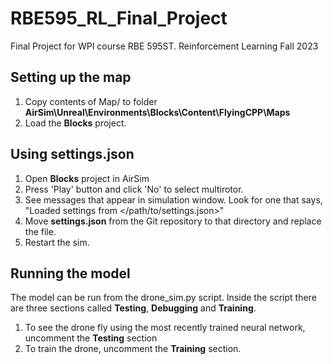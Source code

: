 # RBE595_RL_Final_Project
Final Project for WPI course RBE 595ST. Reinforcement Learning Fall 2023
## Setting up the map
1. Copy contents of Map/ to folder **AirSim\Unreal\Environments\Blocks\Content\FlyingCPP\Maps**
2. Load the **Blocks** project.
## Using settings.json
1. Open **Blocks** project in AirSim
1. Press 'Play' button and click 'No' to select multirotor.
1. See messages that appear in simulation window. Look for one that says, "Loaded settings from </path/to/settings.json>"
1. Move **settings.json** from the Git repository to that directory and replace the file. 
1. Restart the sim.
## Running the model
The model can be run from the drone_sim.py script.
Inside the script there are three sections called **Testing**, **Debugging** and **Training**.
1. To see the drone fly using the most recently trained neural network, uncomment the **Testing** section
2. To train the drone, uncomment the **Training** section. 
